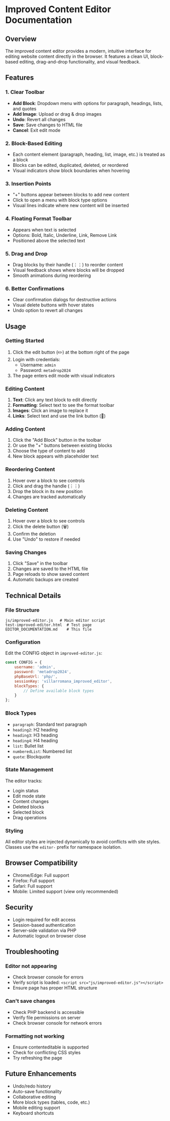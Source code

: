 # Improved Content Editor Documentation

## Overview
The improved content editor provides a modern, intuitive interface for editing website content directly in the browser. It features a clean UI, block-based editing, drag-and-drop functionality, and visual feedback.

## Features

### 1. Clear Toolbar
- **Add Block**: Dropdown menu with options for paragraph, headings, lists, and quotes
- **Add Image**: Upload or drag & drop images
- **Undo**: Revert all changes
- **Save**: Save changes to HTML file
- **Cancel**: Exit edit mode

### 2. Block-Based Editing
- Each content element (paragraph, heading, list, image, etc.) is treated as a block
- Blocks can be edited, duplicated, deleted, or reordered
- Visual indicators show block boundaries when hovering

### 3. Insertion Points
- "+" buttons appear between blocks to add new content
- Click to open a menu with block type options
- Visual lines indicate where new content will be inserted

### 4. Floating Format Toolbar
- Appears when text is selected
- Options: Bold, Italic, Underline, Link, Remove Link
- Positioned above the selected text

### 5. Drag and Drop
- Drag blocks by their handle (⋮⋮) to reorder content
- Visual feedback shows where blocks will be dropped
- Smooth animations during reordering

### 6. Better Confirmations
- Clear confirmation dialogs for destructive actions
- Visual delete buttons with hover states
- Undo option to revert all changes

## Usage

### Getting Started
1. Click the edit button (✏️) at the bottom right of the page
2. Login with credentials:
   - Username: `admin`
   - Password: `metadrop2024`
3. The page enters edit mode with visual indicators

### Editing Content
1. **Text**: Click any text block to edit directly
2. **Formatting**: Select text to see the format toolbar
3. **Images**: Click an image to replace it
4. **Links**: Select text and use the link button (🔗)

### Adding Content
1. Click the "Add Block" button in the toolbar
2. Or use the "+" buttons between existing blocks
3. Choose the type of content to add
4. New block appears with placeholder text

### Reordering Content
1. Hover over a block to see controls
2. Click and drag the handle (⋮⋮)
3. Drop the block in its new position
4. Changes are tracked automatically

### Deleting Content
1. Hover over a block to see controls
2. Click the delete button (🗑️)
3. Confirm the deletion
4. Use "Undo" to restore if needed

### Saving Changes
1. Click "Save" in the toolbar
2. Changes are saved to the HTML file
3. Page reloads to show saved content
4. Automatic backups are created

## Technical Details

### File Structure
```
js/improved-editor.js   # Main editor script
test-improved-editor.html  # Test page
EDITOR_DOCUMENTATION.md    # This file
```

### Configuration
Edit the CONFIG object in `improved-editor.js`:
```javascript
const CONFIG = {
    username: 'admin',
    password: 'metadrop2024',
    phpBaseUrl: 'php/',
    sessionKey: 'villarromana_improved_editor',
    blockTypes: {
        // Define available block types
    }
};
```

### Block Types
- `paragraph`: Standard text paragraph
- `heading2`: H2 heading
- `heading3`: H3 heading  
- `heading4`: H4 heading
- `list`: Bullet list
- `numberedList`: Numbered list
- `quote`: Blockquote

### State Management
The editor tracks:
- Login status
- Edit mode state
- Content changes
- Deleted blocks
- Selected block
- Drag operations

### Styling
All editor styles are injected dynamically to avoid conflicts with site styles. Classes use the `editor-` prefix for namespace isolation.

## Browser Compatibility
- Chrome/Edge: Full support
- Firefox: Full support
- Safari: Full support
- Mobile: Limited support (view only recommended)

## Security
- Login required for edit access
- Session-based authentication
- Server-side validation via PHP
- Automatic logout on browser close

## Troubleshooting

### Editor not appearing
- Check browser console for errors
- Verify script is loaded: `<script src="js/improved-editor.js"></script>`
- Ensure page has proper HTML structure

### Can't save changes
- Check PHP backend is accessible
- Verify file permissions on server
- Check browser console for network errors

### Formatting not working
- Ensure contenteditable is supported
- Check for conflicting CSS styles
- Try refreshing the page

## Future Enhancements
- Undo/redo history
- Auto-save functionality
- Collaborative editing
- More block types (tables, code, etc.)
- Mobile editing support
- Keyboard shortcuts